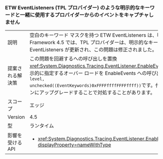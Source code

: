 ### <a name="etw-eventlisteners-do-not-capture-events-from-providers-with-explicit-keywords-like-the-tpl-provider"></a>ETW EventListeners (TPL プロバイダー) のような明示的なキーワードと一緒に使用するプロバイダーからのイベントをキャプチャしません

|   |   |
|---|---|
|説明|空白のキーワード マスクを持つ ETW EventListeners は、明示的なキーワードを持つプロバイダーからのイベントを正しくキャプチャしません。 .NET Framework 4.5 では、TPL プロバイダーは、明示的なキーワードを提供するようになり、この問題が発生しました。 .NET Framework 4.6 では、EventListeners が更新され、この問題は修正されました。|
|提案される解決策|この問題を回避するへの呼び出しを置換<xref:System.Diagnostics.Tracing.EventListener.EnableEvents(System.Diagnostics.Tracing.EventSource,System.Diagnostics.Tracing.EventLevel)>を明示的に指定するオーバー ロードを EnableEvents への呼び出しで、&quot;キーワード&quot;を使用するためのマスク:<code>EnableEvents(eventSource, level, unchecked((EventKeywords)0xFFFFffffFFFFffff))</code>です。代わりに、この問題は、.NET Framework 4.6 で修正されており、.NET Framework のバージョンにアップグレードすることで対処することがあります。|
|スコープ|エッジ|
|Version|4.5|
|型|ランタイム|
|影響を受ける API|<ul><li><xref:System.Diagnostics.Tracing.EventListener.EnableEvents(System.Diagnostics.Tracing.EventSource,System.Diagnostics.Tracing.EventLevel)?displayProperty=nameWithType></li></ul>|

